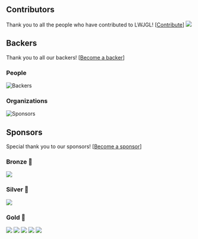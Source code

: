## Contributors

Thank you to all the people who have contributed to LWJGL! [[Contribute](https://github.com/LWJGL/lwjgl3/blob/master/.github/CONTRIBUTING.md)]
<a href="https://github.com/LWJGL/lwjgl3/graphs/contributors"><img src="https://opencollective.com/lwjgl/contributors.svg?width=825"/></a>

## Backers

Thank you to all our backers! [[Become a backer](https://opencollective.com/lwjgl#contribute)]

### People

![Backers](https://opencollective.com/lwjgl/backers.svg?width=825)

### Organizations

![Sponsors](https://opencollective.com/lwjgl/sponsors.svg?width=825)

## Sponsors

Special thank you to our sponsors! [[Become a sponsor](https://opencollective.com/lwjgl#contribute)]

### Bronze 🥉

<a href="https://opencollective.com/lwjgl/tiers/bronze-sponsor/0/website" target="_blank"><img src="https://opencollective.com/lwjgl/tiers/bronze-sponsor/0/avatar.svg"></a>

### Silver 🥈

<a href="https://opencollective.com/lwjgl/tiers/silver-sponsor/0/website" target="_blank"><img src="https://opencollective.com/lwjgl/tiers/silver-sponsor/0/avatar.svg"></a>

### Gold 🥇

<a href="https://opencollective.com/lwjgl/tiers/gold-sponsor/0/website" target="_blank"><img src="https://opencollective.com/lwjgl/tiers/gold-sponsor/0/avatar.svg"></a>
<a href="https://opencollective.com/lwjgl/tiers/gold-sponsor/1/website" target="_blank"><img src="https://opencollective.com/lwjgl/tiers/gold-sponsor/1/avatar.svg"></a>
<a href="https://opencollective.com/lwjgl/tiers/gold-sponsor/2/website" target="_blank"><img src="https://opencollective.com/lwjgl/tiers/gold-sponsor/2/avatar.svg"></a>
<a href="https://opencollective.com/lwjgl/tiers/gold-sponsor/3/website" target="_blank"><img src="https://opencollective.com/lwjgl/tiers/gold-sponsor/3/avatar.svg"></a>
<a href="https://opencollective.com/lwjgl/tiers/gold-sponsor/4/website" target="_blank"><img src="https://opencollective.com/lwjgl/tiers/gold-sponsor/4/avatar.svg"></a>
